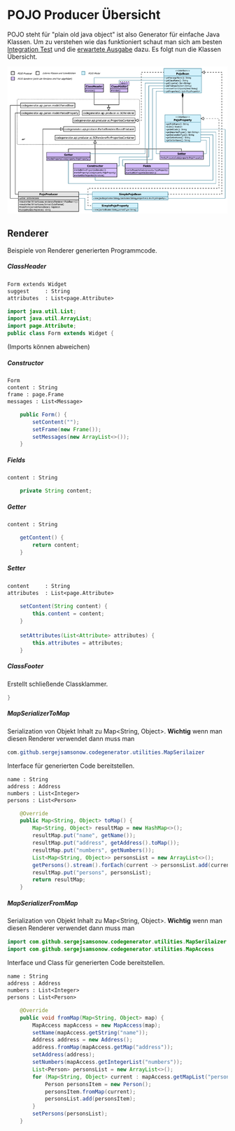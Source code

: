 POJO Producer Übersicht
=======================
POJO steht für "plain old java object" ist also Generator für einfache Java Klassen.
Um zu verstehen wie das funktioniert schaut man sich am besten [Integration Test][1] 
und die [erwartete Ausgabe][2] dazu. Es folgt nun die Klassen Übersicht.

![Überblick](src/site/resources/pojo-producer.png)

## Renderer
Beispiele von Renderer generierten Programmcode.

##### ClassHeader
```
Form extends Widget
suggest     : String
attributes  : List<page.Attribute>
```
```java
import java.util.List;
import java.util.ArrayList;
import page.Attribute;
public class Form extends Widget {
```
(Imports können abweichen)

##### Constructor
```
Form
content : String
frame : page.Frame
messages : List<Message>
```
```java
    public Form() {
        setContent("");
        setFrame(new Frame());
        setMessages(new ArrayList<>());
    }

```

##### Fields
```
content : String
```
```java
    private String content;

```

##### Getter
```
content : String
```
```java
    getContent() {
        return content;
    }

```

##### Setter
```
content     : String
attributes  : List<page.Attribute>
```
```java
    setContent(String content) {
        this.content = content;
    }

    setAttributes(List<Attribute> attributes) {
        this.attributes = attributes;
    }

```

##### ClassFooter
Erstellt schließende Classklammer.
```java
}

```

##### MapSerializerToMap
Serialization von Objekt Inhalt zu Map<String, Object>.
**Wichtig** wenn man diesen Renderer verwendet dann muss man
```java
com.github.sergejsamsonow.codegenerator.utilities.MapSerilaizer
```
Interface für generierten Code bereitstellen.

```
name : String
address : Address
numbers : List<Integer>
persons : List<Person>
```
```java
    @Override
    public Map<String, Object> toMap() {
        Map<String, Object> resultMap = new HashMap<>();
        resultMap.put("name", getName());
        resultMap.put("address", getAddress().toMap());
        resultMap.put("numbers", getNumbers());
        List<Map<String, Object>> personsList = new ArrayList<>();
        getPersons().stream().forEach(current -> personsList.add(current.toMap()));
        resultMap.put("persons", personsList);
        return resultMap;
    }

```

##### MapSerializerFromMap
Serialization von Objekt Inhalt zu Map<String, Object>.
**Wichtig** wenn man diesen Renderer verwendet dann muss man 
```java
import com.github.sergejsamsonow.codegenerator.utilities.MapSerilaizer
import com.github.sergejsamsonow.codegenerator.utilities.MapAccess
```
Interface und Class für generierten Code bereitstellen.

```
name : String
address : Address
numbers : List<Integer>
persons : List<Person>
```
```java
    @Override
    public void fromMap(Map<String, Object> map) {
        MapAccess mapAccess = new MapAccess(map);
        setName(mapAccess.getString("name"));
        Address address = new Address();
        address.fromMap(mapAccess.getMap("address"));
        setAddress(address);
        setNumbers(mapAccess.getIntegerList("numbers"));
        List<Person> personsList = new ArrayList<>();
        for (Map<String, Object> current : mapAccess.getMapList("persons")) {
            Person personsItem = new Person();
            personsItem.fromMap(current);
            personsList.add(personsItem);
        }
        setPersons(personsList);
    }

```

[1]: src/test/java/com/github/sergejsamsonow/codegenerator/pojo/IntegrationPojoProducerTest.java
[2]: src/test/resources/pojo-renderer/PojoProducer-Integration.txt
